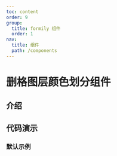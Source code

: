 ```yaml
---
toc: content
order: 9
group:
  title: formily 组件
  order: 1
nav:
  title: 组件
  path: /components
---
```


# 删格图层颜色划分组件

## 介绍

## 代码演示

### 默认示例

<code src="./demos/default.tsx"></code>

<API></API>
